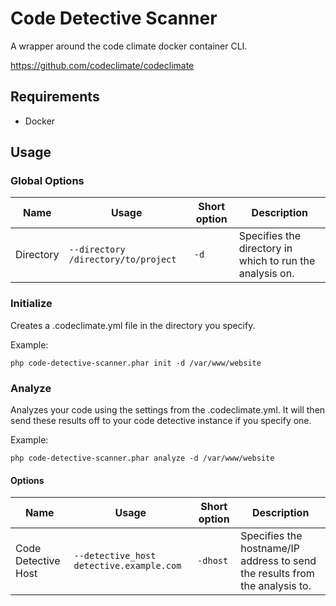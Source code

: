 # Code Detective Scanner
A wrapper around the code climate docker container CLI.

https://github.com/codeclimate/codeclimate

## Requirements
- Docker

## Usage
### Global Options
| Name        | Usage                               | Short option | Description |
| ----------- | ----------------------------------- | ------------ | ----------- |
| Directory   | `--directory /directory/to/project` | `-d`         | Specifies the directory in which to run the analysis on.



### Initialize
Creates a .codeclimate.yml file in the directory you specify.

Example:
```
php code-detective-scanner.phar init -d /var/www/website
```

### Analyze
Analyzes your code using the settings from the .codeclimate.yml. It will then send these results off to your code detective instance if you specify one.


Example:
```
php code-detective-scanner.phar analyze -d /var/www/website
```

#### Options
| Name        | Usage                               | Short option | Description |
| ----------- | ----------------------------------- | ------------ | ----------- |
| Code Detective Host   | `--detective_host detective.example.com` | `-dhost`         | Specifies the hostname/IP address to send the results from the analysis to.
